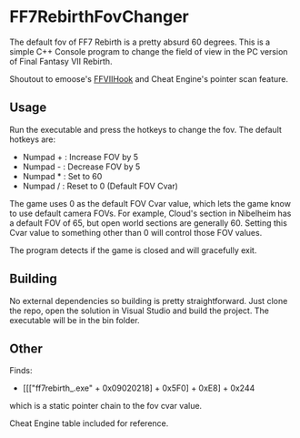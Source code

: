 # FF7RebirthFovChanger

The default fov of FF7 Rebirth is a pretty absurd 60 degrees. 
This is a simple C++ Console program to change the field of view in the PC version of Final Fantasy VII Rebirth.

Shoutout to emoose's [FFVIIHook](https://www.nexusmods.com/finalfantasy7rebirth/mods/4) and Cheat Engine's pointer scan feature.

## Usage

Run the executable and press the hotkeys to change the fov. The default hotkeys are:

 - Numpad + : Increase FOV by 5
 - Numpad - : Decrease FOV by 5
 - Numpad * : Set to 60
 - Numpad / : Reset to 0 (Default FOV Cvar)

The game uses 0 as the default FOV Cvar value, which lets the game know to use default camera FOVs.
For example, Cloud's section in Nibelheim has a default FOV of 65, but open world sections are generally 60.
Setting this Cvar value to something other than 0 will control those FOV values.

The program detects if the game is closed and will gracefully exit.

## Building

No external dependencies so building is pretty straightforward.
Just clone the repo, open the solution in Visual Studio and build the project.
The executable will be in the bin folder.

## Other

Finds: 
- [[["ff7rebirth_.exe" + 0x09020218] + 0x5F0] + 0xE8] + 0x244

which is a static pointer chain to the fov cvar value.

Cheat Engine table included for reference.